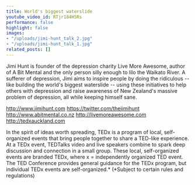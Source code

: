 ```yaml
---
title: World's biggest waterslide
youtube_video_id: RTjr184H5Rs
performance: false
highlight: false
images:
- "/uploads/jimi-hunt_talk_2.jpg"
- "/uploads/jimi-hunt_talk_1.jpg"
related_posts: []
---
```


Jimi Hunt is founder of the depression charity Live More Awesome, author of A Bit Mental and the only person silly enough to lilo the Waikato River. A sufferer of depression, Jimi aims to inspire people by doing the ridiculous -- like building the world's biggest waterslide -- using these initiatives to help others with depression and raise awareness of New Zealand's massive problem of depression, all while keeping himself sane.

http://www.jimihunt.com
https://twitter.com/thejimihunt
http://www.abitmental.co.nz
http://livemoreawesome.com
http://tedxauckland.com

In the spirit of ideas worth spreading, TEDx is a program of local, self-organized events that bring people together to share a TED-like experience. At a TEDx event, TEDTalks video and live speakers combine to spark deep discussion and connection in a small group. These local, self-organized events are branded TEDx, where x = independently organized TED event. The TED Conference provides general guidance for the TEDx program, but individual TEDx events are self-organized.* (*Subject to certain rules and regulations)
